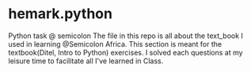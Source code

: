 # hemark.python
Python task @ semicolon
The file in this repo is all about the text_book I used in learning @Semicolon Africa. 
This section is meant for the textbook(Ditel, Intro to Python) exercises.
I solved each questions at my leisure time to facilitate all I've learned in Class. 
